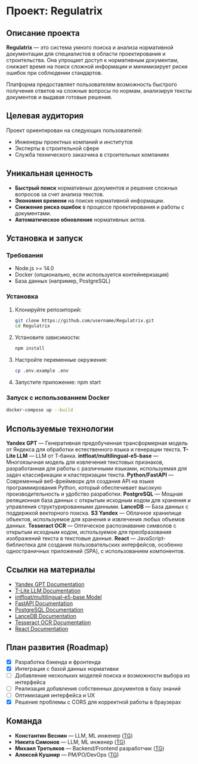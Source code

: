 # Проект: Regulatrix

## Описание проекта

**Regulatrix** — это система умного поиска и анализа нормативной документации для специалистов в области проектирования и строительства. Она упрощает доступ к нормативным документам, снижает время на поиск сложной информации и минимизирует риски ошибок при соблюдении стандартов.

Платформа предоставляет пользователям возможность быстрого получения ответов на сложные вопросы по нормам, анализируя тексты документов и выдавая готовые решения. 

## Целевая аудитория

Проект ориентирован на следующих пользователей:
- Инженеры проектных компаний и институтов
- Эксперты в строительной сфере
- Служба технического заказчика в строительных компаниях

## Уникальная ценность

- **Быстрый поиск** нормативных документов и решение сложных вопросов за счет анализа текстов.
- **Экономия времени** на поиске нормативной информации.
- **Снижение риска ошибок** в процессе проектирования и работы с документами.
- **Автоматическое обновление** нормативных актов.

## Установка и запуск

### Требования

- Node.js >= 14.0
- Docker (опционально, если используется контейнеризация)
- База данных (например, PostgreSQL)

### Установка

1. Клонируйте репозиторий:
   ```bash
   git clone https://github.com/username/Regulatrix.git
   cd Regulatrix
2. Установите зависимости:
    ```bash
    npm install
3. Настройте переменные окружения:
   ```bash
   cp .env.example .env
4. Запустите приложение:
   npm start
   
### Запуск с использованием Docker
  ```bash
  docker-compose up --build
```
## Используемые технологии

**Yandex GPT** — Генеративная предобученная трансформерная модель от Яндекса для обработки естественного языка и генерации текста.
**T-Lite LLM** — LLM от Т-банка.
**intfloat/multilingual-e5-base** — Многоязычная модель для извлечения текстовых признаков, разработанная для работы с различными языками, используемая для задач классификации и кластеризации текста.
**Python/FastAPI** — Современный веб-фреймворк для создания API на языке программирования Python, который обеспечивает высокую производительность и удобство разработки.
**PostgreSQL** — Мощная реляционная база данных с открытым исходным кодом для хранения и управления структурированными данными.
**LanceDB** — База данных с поддержкой векторного поиска.
**S3 Yandex** — Облачное хранилище объектов, используемое для хранения и извлечения любых объемов данных.
**Tesseract OCR** — Оптическое распознавание символов с открытым исходным кодом, используемое для преобразования изображений текста в текстовые данные.
**React** — JavaScript-библиотека для создания пользовательских интерфейсов, особенно одностраничных приложений (SPA), с использованием компонентов.

## Ссылки на материалы

- [Yandex GPT Documentation](https://yandex.com)
- [T-Lite LLM Documentation](https://huggingface.co/IlyaGusev/T-lite-instruct-0.1-abliterated)
- [intfloat/multilingual-e5-base Model](https://huggingface.co/intfloat/multilingual-e5-base)
- [FastAPI Documentation](https://fastapi.tiangolo.com/)
- [PostgreSQL Documentation](https://www.postgresql.org/docs/)
- [LanceDB Documentation](https://lancedb.github.io/)
- [Tesseract OCR Documentation](https://github.com/tesseract-ocr/tesseract)
- [React Documentation](https://reactjs.org/)


## План развития (Roadmap)

- [x] Разработка бэкенда и фронтенда
- [x] Интеграция с базой данных нормативки
- [ ] Добавление нескольких моделей поиска и возможности выбора из интерфейса
- [ ] Реализация добавления собственных документов в базу знаний
- [ ] Оптимизация интерфейса и UX
- [x] Решение проблемы с CORS для корректной работы в браузерах

## Команда

- **Константин Веснин** — LLM, ML инженер ([TG](https://t.me/Mopchik))
- **Никита Симонов** — LLM, ML инженер ([TG](https://t.me/N0t_Kit))
- **Михаил Третьяков** — Backend/Frontend разработчик ([TG](https://t.me/Tretyakkov))
- **Алексей Кушнир** — PM/PO/DevOps ([TG](https://t.me/kushnir_aa))






   
